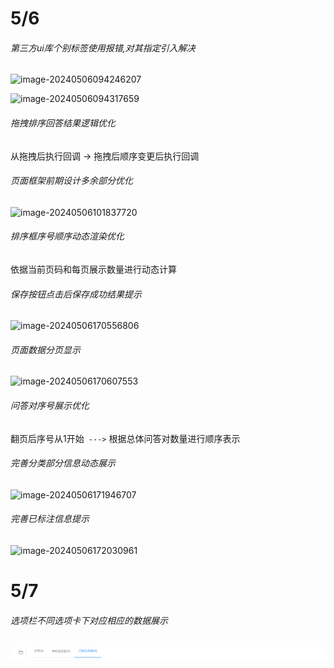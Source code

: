 # 5/6

###### 第三方ui库个别标签使用报错,对其指定引入解决

![image-20240506094246207](D:\Js\assets\image-20240506094246207.png)

![image-20240506094317659](D:\Js\assets\image-20240506094317659.png)

###### 拖拽排序回答结果逻辑优化

从拖拽后执行回调 -> 拖拽后顺序变更后执行回调



###### 页面框架前期设计多余部分优化

![image-20240506101837720](D:\Js\assets\image-20240506101837720.png)



###### 排序框序号顺序动态渲染优化

依据当前页码和每页展示数量进行动态计算

###### 保存按钮点击后保存成功结果提示

![image-20240506170556806](D:\Js\assets\image-20240506170556806.png)

###### 页面数据分页显示

![image-20240506170607553](D:\Js\assets\image-20240506170607553.png)

###### 问答对序号展示优化

翻页后序号从1开始` --->` 根据总体问答对数量进行顺序表示



###### 完善分类部分信息动态展示

![image-20240506171946707](D:\Js\assets\image-20240506171946707.png)

###### 完善已标注信息提示

![image-20240506172030961](D:\Js\assets\image-20240506172030961.png)

# 5/7

###### 选项栏不同选项卡下对应相应的数据展示

![image-20240507105002492](../assets/image-20240507105002492.png)
